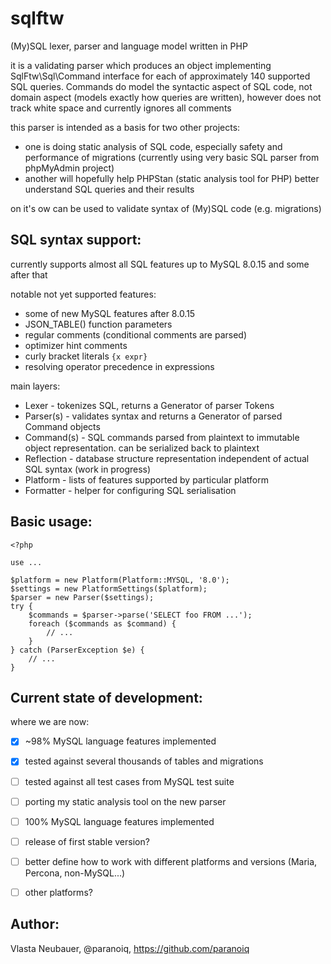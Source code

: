# sqlftw
(My)SQL lexer, parser and language model written in PHP

it is a validating parser which produces an object implementing SqlFtw\Sql\Command interface
for each of approximately 140 supported SQL queries. Commands do model the syntactic aspect of SQL code,
not domain aspect (models exactly how queries are written), however does not track white space and currently 
ignores all comments

this parser is intended as a basis for two other projects:
- one is doing static analysis of SQL code, especially safety and performance of migrations (currently using very basic SQL parser from phpMyAdmin project)
- another will hopefully help PHPStan (static analysis tool for PHP) better understand SQL queries and their results

on it's ow can be used to validate syntax of (My)SQL code (e.g. migrations)


SQL syntax support:
-------------------

currently supports almost all SQL features up to MySQL 8.0.15 and some after that

notable not yet supported features:
- some of new MySQL features after 8.0.15
- JSON_TABLE() function parameters
- regular comments (conditional comments are parsed)
- optimizer hint comments
- curly bracket literals `{x expr}`
- resolving operator precedence in expressions

main layers:
- Lexer - tokenizes SQL, returns a Generator of parser Tokens
- Parser(s) - validates syntax and returns a Generator of parsed Command objects
- Command(s) - SQL commands parsed from plaintext to immutable object representation. can be serialized back to plaintext
- Reflection - database structure representation independent of actual SQL syntax (work in progress)
- Platform - lists of features supported by particular platform
- Formatter - helper for configuring SQL serialisation

Basic usage:
------------

```
<?php

use ...

$platform = new Platform(Platform::MYSQL, '8.0');
$settings = new PlatformSettings($platform);
$parser = new Parser($settings);
try {
    $commands = $parser->parse('SELECT foo FROM ...');
    foreach ($commands as $command) {
        // ...
    }
} catch (ParserException $e) {
    // ...
}
```


Current state of development:
-----------------------------

where we are now:
- [x] ~98% MySQL language features implemented
- [x] tested against several thousands of tables and migrations
- [ ] tested against all test cases from MySQL test suite
- [ ] porting my static analysis tool on the new parser
- [ ] 100% MySQL language features implemented
- [ ] release of first stable version?
- [ ] better define how to work with different platforms and versions (Maria, Percona, non-MySQL...)
- [ ] other platforms?


Author:
-------

Vlasta Neubauer, @paranoiq, https://github.com/paranoiq
